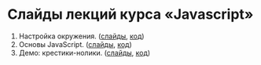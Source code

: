 # Слайды лекций курса «Javascript»

1. Настройка окружения. ([слайды](https://urfu-2017.github.io/javascript-slides/01-setup), [код](01-setup/code))
2. Основы JavaScript. ([слайды](02-essentials/slides.pdf), [код](02-essentials/code))
3. Демо: крестики-нолики. ([слайды](03-tick-tack-toe/slides.pdf), [код](https://github.com/urfu-2017/demo-tic-tac-toe))

